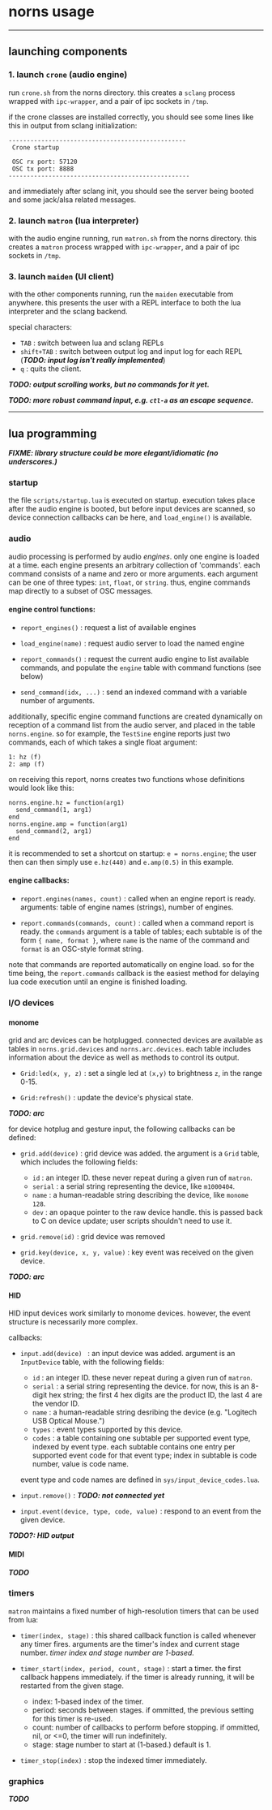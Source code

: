 # norns usage

---------------

## launching components

### 1. launch `crone` (audio engine)

run `crone.sh` from the norns directory. this creates a `sclang` process wrapped with `ipc-wrapper`, and a pair of ipc sockets in `/tmp`.

if the crone classes are installed correctly, you should see some lines like this in output from sclang initialization: 
```
-------------------------------------------------
 Crone startup

 OSC rx port: 57120
 OSC tx port: 8888
--------------------------------------------------
```

and immediately after sclang init, you should see the server being booted and some jack/alsa related messages. 

### 2. launch `matron` (lua interpreter)

with the audio engine running, run `matron.sh` from the norns directory. this creates a `matron` process wrapped with `ipc-wrapper`, and a pair of ipc sockets in `/tmp`.

### 3. launch `maiden` (UI client)

with the other components running, run the `maiden` executable from anywhere. this presents the user with a REPL interface to both the lua interpreter and the sclang backend.

special characters:

- `TAB` : switch between lua and sclang REPLs
- `shift+TAB` : switch between output log and input log for each REPL
(_**TODO: input log isn't really implemented**_)
- `q` : quits the client.

_**TODO: output scrolling works, but no commands for it yet.**_

_**TODO: more robust command input, e.g. `ctl-a` as an escape sequence.**_

---------------

## lua programming

_**FIXME: library structure could be more elegant/idiomatic (no underscores.)**_

### startup

the file `scripts/startup.lua` is executed on startup. execution takes place after the audio engine is booted, but before input devices are scanned, so device connection callbacks can be here, and `load_engine()` is available.

### audio

audio processing is performed by audio *engines*. only one engine is loaded at a time. each engine presents an arbitrary collection of 'commands'. each command consists of a name and zero or more arguments. each argument can be one of three types: `int`, `float`, or `string`. thus, engine commands map directly to a subset of OSC messages.

#### engine control functions:
- `report_engines()` : request a list of available engines

- `load_engine(name)` : request audio server to load the named engine


- `report_commands()` : request the current audio engine to list available commands, and populate the `engine` table with command functions (see below)


- `send_command(idx, ...)` : send an indexed command with a variable number of arguments. 


additionally, specific engine command functions are created dynamically on reception of a command list from the audio server, and placed in the table `norns.engine`. so for example, the `TestSine` engine reports just two commands, each of which takes a single float argument:
```
1: hz (f)
2: amp (f)
```

on receiving this report, norns creates two functions whose definitions would look like this:
```
norns.engine.hz = function(arg1) 
  send_command(1, arg1)
end
norns.engine.amp = function(arg1) 
  send_command(2, arg1)
end

```

it is recommended to set a shortcut on startup: `e = norns.engine`; the user then can then simply use `e.hz(440)` and `e.amp(0.5)` in this example.

#### engine callbacks:

- `report.engines(names, count)` : called when an engine report is ready. arguments: table of engine names (strings), number of engines.

- `report.commands(commands, count)` : called when a command report is ready. the `commands` argument is a table of tables; each subtable is of the form `{ name, format }`, where `name` is the name of the command and `format` is an OSC-style format string. 

note that commands are reported automatically on engine load. so for the time being, the `report.commands` callback is the easiest method for delaying lua code execution until an engine is finished loading.


### I/O devices

#### monome 

grid and arc devices can be hotplugged. connected devices are available as tables in `norns.grid.devices` and `norns.arc.devices`. each table includes information about the device as well as methods to control its output.

- `Grid:led(x, y, z)` : set a single led at `(x,y)` to brightness `z`, in the range 0-15.

- `Grid:refresh()` : update the device's physical state.

_**TODO: arc**_

for device hotplug and gesture input, the following callbacks can be defined:

- `grid.add(device)` : grid device was added. the argument is a `Grid` table, which includes the following fields:
    - `id` : an integer ID. these never repeat during a given run of `matron`.
	- `serial` : a serial string representing the device, like `m1000404`.
	- `name` : a human-readable string describing the device, like `monome 128`.
	- `dev` : an opaque pointer to the raw device handle. this is passed back to C on device update; user scripts shouldn't need to use it.

- `grid.remove(id)` : grid device was removed

- `grid.key(device, x, y, value)` : key event was received on the given device. 

_**TODO: arc**_

#### HID

HID input devices work similarly to monome devices. however, the event structure is necessarily more complex. 

callbacks:

- `input.add(device) ` : an input device was added. argument is an `InputDevice` table, with the following fields:
    - `id` : an integer ID. these never repeat during a given run of `matron`.
	- `serial` : a serial string representing the device. for now, this is an 8-digit hex string; the first 4 hex digits are the product ID, the last 4 are the vendor ID.
	- `name` : a human-readable string desribing the device (e.g. "Logitech USB Optical Mouse.")
    - `types` : event types supported by this device. 
	- `codes` : a table containing one subtable per supported event type, indexed by event type. each subtable contains one entry per supported event code for that event type; index in subtable is code number, value is code name.
	
	event type and code names are defined in `sys/input_device_codes.lua`. 

- `input.remove()` : _**TODO: not connected yet**_

- `input.event(device, type, code, value)` : respond to an event from the given device.

_**TODO?: HID output**_

#### MIDI

_**TODO**_

### timers

`matron`  maintains a fixed number of high-resolution timers that can be used from lua:

- `timer(index, stage)` : this shared callback function is called whenever any timer fires. arguments are the timer's index and current stage number. *timer index and stage number are 1-based.*

- `timer_start(index, period, count, stage)` : start a timer. the first callback happens immediately. if the timer  is already running, it will be restarted from the given stage.
    - index: 1-based index of the timer.
	- period: seconds between stages. if ommitted, the previous setting for this timer is re-used.
	- count: number of callbacks to perform before stopping. if ommitted, nil, or <=0, the timer will run indefinitely.
	- stage: stage number to start at (1-based.) default is 1.
	
- `timer_stop(index)` : stop the indexed timer immediately. 
		
### graphics

_**TODO**_
